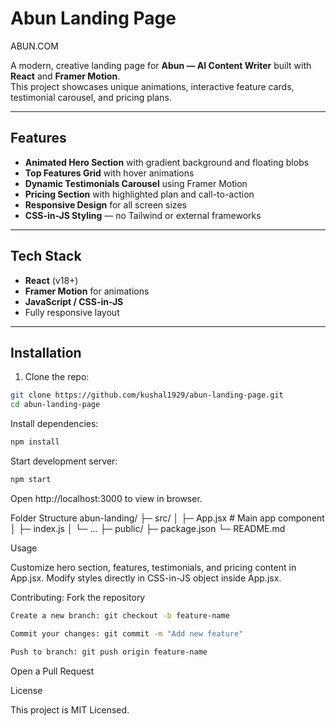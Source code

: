 # Abun Landing Page
ABUN.COM

A modern, creative landing page for **Abun — AI Content Writer** built with **React** and **Framer Motion**.  
This project showcases unique animations, interactive feature cards, testimonial carousel, and pricing plans.

---

## Features

- **Animated Hero Section** with gradient background and floating blobs
- **Top Features Grid** with hover animations
- **Dynamic Testimonials Carousel** using Framer Motion
- **Pricing Section** with highlighted plan and call-to-action
- **Responsive Design** for all screen sizes
- **CSS-in-JS Styling** — no Tailwind or external frameworks

---

## Tech Stack

- **React** (v18+)
- **Framer Motion** for animations
- **JavaScript / CSS-in-JS**
- Fully responsive layout

---

## Installation

1. Clone the repo:

```bash
git clone https://github.com/kushal1929/abun-landing-page.git
cd abun-landing-page
```
Install dependencies:
```bash
npm install
```

Start development server:
```bash
npm start
```

Open http://localhost:3000
 to view in browser.

Folder Structure
abun-landing/
├─ src/
│  ├─ App.jsx          # Main app component
│  ├─ index.js
│  └─ ...
├─ public/
├─ package.json
└─ README.md

Usage

Customize hero section, features, testimonials, and pricing content in App.jsx.
Modify styles directly in CSS-in-JS object inside App.jsx.

Contributing:
Fork the repository
```bash
Create a new branch: git checkout -b feature-name

Commit your changes: git commit -m "Add new feature"

Push to branch: git push origin feature-name
```
Open a Pull Request

License

This project is MIT Licensed.
